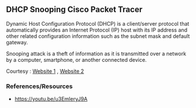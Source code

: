 ## DHCP Snooping Cisco Packet Tracer

Dynamic Host Configuration Protocol (DHCP) is a client/server protocol that automatically provides an Internet Protocol (IP) host with its IP address and other related configuration information such as the subnet mask and default gateway.

Snooping attack is a theft of information as it is transmitted over a network by a computer, smartphone, or another connected device. 

Courtesy : <a href="https://docs.microsoft.com/en-us/windows-server/networking/technologies/dhcp/dhcp-top#:~:text=Dynamic%20Host%20Configuration%20Protocol%20(DHCP)%20is%20a%20client%2Fserver,subnet%20mask%20and%20default%20gateway.">Website 1</a> , <a href="https://www.investopedia.com/terms/e/eavesdropping-attack.asp">Website 2</a>
### References/Resources

- https://youtu.be/u3EmleryJ9A
